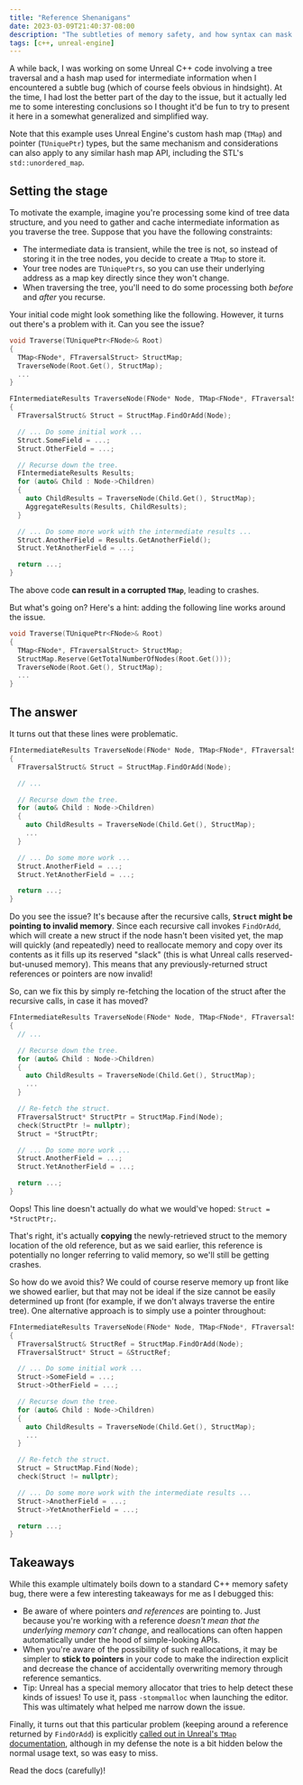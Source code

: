 ```yaml
---
title: "Reference Shenanigans"
date: 2023-03-09T21:40:37-08:00
description: "The subtleties of memory safety, and how syntax can mask bugs."
tags: [c++, unreal-engine]
---
```


A while back, I was working on some Unreal C++ code involving a tree traversal
and a hash map used for intermediate information when I encountered a subtle
bug (which of course feels obvious in hindsight). At the time, I had lost the
better part of the day to the issue, but it actually led me to some interesting
conclusions so I thought it'd be fun to try to present it here in a somewhat
generalized and simplified way.

Note that this example uses Unreal Engine's custom hash map (`TMap`) and
pointer (`TUniquePtr`) types, but the same mechanism and considerations can
also apply to any similar hash map API, including the STL's
`std::unordered_map`.

## Setting the stage

To motivate the example, imagine you're processing some kind of tree data
structure, and you need to gather and cache intermediate information as you
traverse the tree. Suppose that you have the following constraints:

- The intermediate data is transient, while the tree is not, so instead of
  storing it in the tree nodes, you decide to create a `TMap` to store it.
- Your tree nodes are `TUniquePtrs`, so you can use their underlying address as
  a map key directly since they won't change.
- When traversing the tree, you'll need to do some processing both _before_ and
  _after_ you recurse.

Your initial code might look something like the following. However, it turns
out there's a problem with it. Can you see the issue?

```c++
void Traverse(TUniquePtr<FNode>& Root)
{
  TMap<FNode*, FTraversalStruct> StructMap;
  TraverseNode(Root.Get(), StructMap);
  ...
}

FIntermediateResults TraverseNode(FNode* Node, TMap<FNode*, FTraversalStruct>& StructMap)
{
  FTraversalStruct& Struct = StructMap.FindOrAdd(Node);

  // ... Do some initial work ...
  Struct.SomeField = ...;
  Struct.OtherField = ...;

  // Recurse down the tree.
  FIntermediateResults Results;
  for (auto& Child : Node->Children)
  {
    auto ChildResults = TraverseNode(Child.Get(), StructMap);
    AggregateResults(Results, ChildResults);
  }

  // ... Do some more work with the intermediate results ...
  Struct.AnotherField = Results.GetAnotherField();
  Struct.YetAnotherField = ...;

  return ...;
}
```

The above code **can result in a corrupted `TMap`**, leading to crashes.

But what's going on? Here's a hint: adding the following line works around the issue.

```c++ {hl_lines=[4]}
void Traverse(TUniquePtr<FNode>& Root)
{
  TMap<FNode*, FTraversalStruct> StructMap;
  StructMap.Reserve(GetTotalNumberOfNodes(Root.Get()));
  TraverseNode(Root.Get(), StructMap);
  ...
}
```

## The answer

It turns out that these lines were problematic.

```c++ {hl_lines=[15,16]}
FIntermediateResults TraverseNode(FNode* Node, TMap<FNode*, FTraversalStruct>& StructMap)
{
  FTraversalStruct& Struct = StructMap.FindOrAdd(Node);

  // ...

  // Recurse down the tree.
  for (auto& Child : Node->Children)
  {
    auto ChildResults = TraverseNode(Child.Get(), StructMap);
    ...
  }

  // ... Do some more work ...
  Struct.AnotherField = ...;
  Struct.YetAnotherField = ...;

  return ...;
}
```

Do you see the issue? It's because after the recursive calls, **`Struct` might
be pointing to invalid memory**. Since each recursive call invokes `FindOrAdd`,
which will create a new struct if the node hasn't been visited yet, the map
will quickly (and repeatedly) need to reallocate memory and copy over its
contents as it fills up its reserved "slack" (this is what Unreal calls
reserved-but-unused memory). This means that any previously-returned struct
references or pointers are now invalid!

So, can we fix this by simply re-fetching the location of the struct after the
recursive calls, in case it has moved?

```c++ {hl_lines=["13-15"]}
FIntermediateResults TraverseNode(FNode* Node, TMap<FNode*, FTraversalStruct>& StructMap)
{
  // ...

  // Recurse down the tree.
  for (auto& Child : Node->Children)
  {
    auto ChildResults = TraverseNode(Child.Get(), StructMap);
    ...
  }

  // Re-fetch the struct.
  FTraversalStruct* StructPtr = StructMap.Find(Node);
  check(StructPtr != nullptr);
  Struct = *StructPtr;

  // ... Do some more work ...
  Struct.AnotherField = ...;
  Struct.YetAnotherField = ...;

  return ...;
}
```

Oops! This line doesn't actually do what we would've hoped: `Struct = *StructPtr;`.

That's right, it's actually **copying** the newly-retrieved struct to the
memory location of the old reference, but as we said earlier, this reference is
potentially no longer referring to valid memory, so we'll still be getting
crashes.

So how do we avoid this? We could of course reserve memory up front like we
showed earlier, but that may not be ideal if the size cannot be easily
determined up front (for example, if we don't always traverse the entire tree).
One alternative approach is to simply use a pointer throughout:

```c++ {hl_lines=[4]}
FIntermediateResults TraverseNode(FNode* Node, TMap<FNode*, FTraversalStruct>& StructMap)
{
  FTraversalStruct& StructRef = StructMap.FindOrAdd(Node);
  FTraversalStruct* Struct = &StructRef;

  // ... Do some initial work ...
  Struct->SomeField = ...;
  Struct->OtherField = ...;

  // Recurse down the tree.
  for (auto& Child : Node->Children)
  {
    auto ChildResults = TraverseNode(Child.Get(), StructMap);
    ...
  }

  // Re-fetch the struct.
  Struct = StructMap.Find(Node);
  check(Struct != nullptr);

  // ... Do some more work with the intermediate results ...
  Struct->AnotherField = ...;
  Struct->YetAnotherField = ...;

  return ...;
}
```

## Takeaways

While this example ultimately boils down to a standard C++ memory safety bug,
there were a few interesting takeaways for me as I debugged this:

- Be aware of where pointers _and references_ are pointing to. Just because
  you're working with a reference _doesn't mean that the underlying memory
  can't change_, and reallocations can often happen automatically under the
  hood of simple-looking APIs.
- When you're aware of the possibility of such reallocations, it may be simpler
  to **stick to pointers** in your code to make the indirection explicit and
  decrease the chance of accidentally overwriting memory through reference
  semantics.
- Tip: Unreal has a special memory allocator that tries to help detect these
  kinds of issues! To use it, pass `-stompmalloc` when launching the editor.
  This was ultimately what helped me narrow down the issue.

Finally, it turns out that this particular problem (keeping around a reference
returned by `FindOrAdd`) is explicitly [called out in Unreal's `TMap`
documentation](https://docs.unrealengine.com/4.27/en-US/ProgrammingAndScripting/ProgrammingWithCPP/UnrealArchitecture/TMap/),
although in my defense the note is a bit hidden below the normal usage text, so
was easy to miss.

Read the docs (carefully)!
